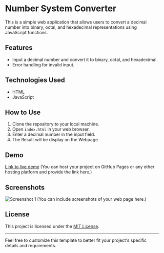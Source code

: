 # Number System Converter

This is a simple web application that allows users to convert a decimal number into binary, octal, and hexadecimal representations using JavaScript functions.

## Features

- Input a decimal number and convert it to binary, octal, and hexadecimal.
- Error handling for invalid input.

## Technologies Used

- HTML
- JavaScript

## How to Use

1. Clone the repository to your local machine.
2. Open `index.html` in your web browser.
3. Enter a decimal number in the input field.
4. The Result will be display on the Webpage

## Demo

[Link to live demo](#) (You can host your project on GitHub Pages or any other hosting platform and provide the link here.)

## Screenshots

![Screenshot 1](screenshots/screenshot1.png)
(You can include screenshots of your web page here.)

## License

This project is licensed under the [MIT License](LICENSE).

---

Feel free to customize this template to better fit your project's specific details and requirements.
